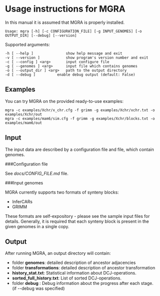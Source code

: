 Usage instructions for MGRA
=============================
In this manual it is assumed that MGRA is properly installed.

    Usage: mgra [-h] [-c CONFIGURATION_FILE] [-g INPUT_GENOMES] [-o OUTPUT_DIR] [--debug] [--version]

Supported arguments:

	-h [ --help ]        		show help message and exit
	-v [ --version ]     		show program's version number and exit
	-c [ --config ] <arg>		input configure file
	-g [ --genomes ] <arg>		input file which contains genomes
	-o [ --output_dir ] <arg> 	path to the output directory
	-d [ --debug ]			enable debug output (default: False)

Examples
--------

You can try MGRA on the provided ready-to-use examples:

    mgra -c examples/Xchr/x_chr.cfg -f grimm -g examples/Xchr/xchr.txt -o examples/Xchr/out
    mgra -c examples/mam6/sim.cfg -f grimm -g examples/Xchr/blocks.txt -o examples/mam6/out

Input 
----- 
The input data are described by a configuration file and file, which contain genomes. 

###Configuration file

See *docs/CONFIG_FILE.md* file. 

###Input genomes 

MGRA currently supports two formats of synteny blocks: 

* InferCARs
* GRIMM

These formats are self-expository - please see the sample input files for details. Generally, it is required that each synteny block is present in the given genomes in a single copy.

Output
------
After running MGRA, an output directory will contain:

* folder __genomes__: detailed description of ancestor adjacencies
* folder __transformations__: detailed description of ancestor transformation
* __history_stat.txt__: Statistical information about DCJ-operations. 
* __sorted_full_history.txt__: List of sorted DCJ-operations.
* folder __debug__ :  Debug information about the progress after each stage. (if --debug was specified)


